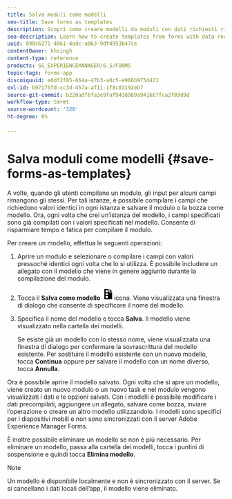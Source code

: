 ```yaml
---
title: Salva moduli come modelli
seo-title: Save forms as templates
description: Scopri come creare modelli da moduli con dati richiesti ripetutamente.
seo-description: Learn how to create templates from forms with data required repeatedly.
uuid: 090c6271-4061-4adc-a063-9df4953b47ce
contentOwner: khsingh
content-type: reference
products: SG_EXPERIENCEMANAGER/6.5/FORMS
topic-tags: forms-app
discoiquuid: e0df2f85-664a-47b3-a8c5-e986b975d421
exl-id: b97175fd-cc3d-457a-af11-1f8c83192eb7
source-git-commit: b220adf6fa3e9faf94389b9a9416b7fca2f89d9d
workflow-type: tm+mt
source-wordcount: '328'
ht-degree: 0%

---
```


# Salva moduli come modelli {#save-forms-as-templates}

A volte, quando gli utenti compilano un modulo, gli input per alcuni campi rimangono gli stessi. Per tali istanze, è possibile compilare i campi che richiedono valori identici in ogni istanza e salvare il modulo o la bozza come modello. Ora, ogni volta che crei un’istanza del modello, i campi specificati sono già compilati con i valori specificati nel modello. Consente di risparmiare tempo e fatica per compilare il modulo.

Per creare un modello, effettua le seguenti operazioni:

1. Aprire un modulo e selezionare o compilare i campi con valori pressoché identici ogni volta che lo si utilizza. È possibile includere un allegato con il modello che viene in genere aggiunto durante la compilazione del modulo.
1. Tocca il **Salva come modello** ![save_as_template](assets/save_as_template.png)icona. Viene visualizzata una finestra di dialogo che consente di specificare il nome del modello.
1. Specifica il nome del modello e tocca **Salva**. Il modello viene visualizzato nella cartella dei modelli.

   Se esiste già un modello con lo stesso nome, viene visualizzata una finestra di dialogo per confermare la sovrascrittura del modello esistente. Per sostituire il modello esistente con un nuovo modello, tocca **Continua** oppure per salvare il modello con un nome diverso, tocca **Annulla**.

Ora è possibile aprire il modello salvato. Ogni volta che si apre un modello, viene creato un nuovo modulo o un nuovo task e nel modulo vengono visualizzati i dati e le opzioni salvati. Con i modelli è possibile modificare i dati precompilati, aggiungere un allegato, salvare come bozza, inviare l’operazione o creare un altro modello utilizzandolo. I modelli sono specifici per i dispositivi mobili e non sono sincronizzati con il server Adobe Experience Manager Forms.

È inoltre possibile eliminare un modello se non è più necessario. Per eliminare un modello, passa alla cartella dei modelli, tocca i puntini di sospensione e quindi tocca **Elimina modello**.

>[!NOTE]
>
>Un modello è disponibile localmente e non è sincronizzato con il server. Se si cancellano i dati locali dell’app, il modello viene eliminato.
